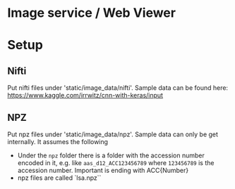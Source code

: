 # Image service / Web Viewer

# Setup

## Nifti
Put nifti files under 'static/image_data/nifti'. Sample data can be found
here: https://www.kaggle.com/irrwitz/cnn-with-keras/input

## NPZ
Put npz files under 'static/image_data/npz'. Sample data can only be get
internally. It assumes the following
 * Under the `npz` folder there is a folder with the accession number encoded
   in it, e.g. like `aas_d12_ACC123456789` where `123456789` is the accession
   number. Important is ending with ACC{Number}
 * npz files are called `lsa.npz``
